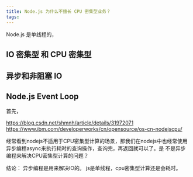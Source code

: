 ```yaml
---
title: Node.js 为什么不擅长 CPU 密集型业务？
tags:
---
```


Node.js 是单线程的，

## IO 密集型 和 CPU 密集型
## 异步和非阻塞 IO
## Node.js Event Loop
首先，

https://blog.csdn.net/shmnh/article/details/31972071
https://www.ibm.com/developerworks/cn/opensource/os-cn-nodejscpu/

经常看到nodejs不适用于CPU密集型计算的场景，那我们在nodejs中也经常使用异步编程async来执行耗时的查询操作，查询完，再返回就可以了。是
不是异步编程来解决CPU密集型计算的问题？

结论：
异步编程是用来解决IO的。
js是单线程，cpu密集型计算还是会耗时。
